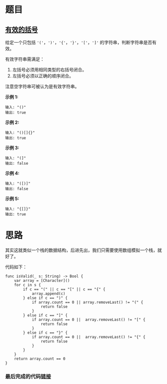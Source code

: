 # 题目

## [有效的括号](https://leetcode-cn.com/problems/valid-parentheses/)

给定一个只包括 `'('`，`')'`，`'{'`，`'}'`，`'['`，`']'` 的字符串，判断字符串是否有效。

有效字符串需满足：

1. 左括号必须用相同类型的右括号闭合。
2. 左括号必须以正确的顺序闭合。

注意空字符串可被认为是有效字符串。

**示例 1:**

```
输入: "()"
输出: true
```

**示例 2:**

```
输入: "()[]{}"
输出: true
```

**示例 3:**

```
输入: "(]"
输出: false
```

**示例 4:**

```
输入: "([)]"
输出: false
```

**示例 5:**

```
输入: "{[]}"
输出: true
```

# 思路

其实这就类似一个栈的数据结构，后进先出，我们只需要使用数组模拟一个栈，就好了。

代码如下：

```
func isValid(_ s: String) -> Bool {
    var array = [Character]()
    for c in s {
        if c == "(" || c == "[" || c == "{" {
            array.append(c)
        } else if c == ")" {
            if array.count == 0 || array.removeLast() != "(" {
                return false
            }
        } else if c == "]" {
            if array.count == 0 ||  array.removeLast() != "[" {
                return false
            }
        } else if c == "}" {
            if array.count == 0 ||  array.removeLast() != "{" {
                return false
            }
        }
    }
    return array.count == 0
}
```

### 最后完成的代码[链接](https://github.com/pepsikirk/LeetCode/blob/master/Algorithm/20.ValidParentheses/ValidParentheses.swift)




